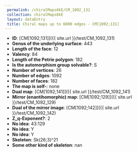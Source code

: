 ```yaml
--- 
 permalink: /chiralMaps6kE/CM_1092_131 
 collection: chiralMaps6kE
 layout: dataEntry
 title: Chiral maps up to 6000 edges - CM[1092;131]
---
```


- **ID**: [CM[1092;131]]({{ site.url }}/test/CM_1092_131)
- **Genus of the underlying surface**: 443
- **Length of the face**: 12
- **Valency**: 84
- **Length of the Petrie polygon**: 182
- **Is the automorphism group solvable?**: S
- **Number of vertices**: 26
- **Number of edges**: 1092
- **Number of faces**: 182
- **The map is self-**: none
- **Dual map**: [CM[1092;141]]({{ site.url }}/test/CM_1092_141)
- **Mirror (enantihomorphic) map**: [CM[1092;129]]({{ site.url }}/test/CM_1092_129)
- **Dual of the mirror image**: [CM[1092;142]]({{ site.url }}/test/CM_1092_142)
- **Z_q-Exponent?**: 2
- **No idea**:  43:129
- **No idea**: Y
- **No idea**: Y
- **Skeleton**: Sk(26;3)^21
- **Some other kind of skeleton**: nan
